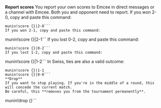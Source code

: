 **Report scores**
You report your own scores to Emcee in direct messages or a channel with Emcee.
Both you and opponent need to report.
If you won 2-0, copy and paste this command:
```
munin!score {}|2-0```
If you won 2-1, copy and paste this command:
```
munin!score {}|2-1```
If you lost 0-2, copy and paste this command:
```
munin!score {}|0-2```
If you lost 1-2, copy and paste this command:
```
munin!score {}|1-2```
In Swiss, ties are also a valid outcome:
```
munin!score {}|1-1
munin!score {}|0-0```
**Drop**
If you want to stop playing. If you're in the middle of a round, this will concede the current match.
Be careful, this **removes you from the tournament permanently**.
```
munin!drop {}```
